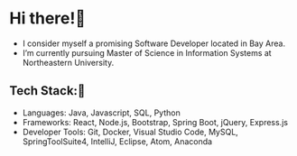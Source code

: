 # Hi there!🙋
* I consider myself a promising Software Developer located in Bay Area.
* I’m currently pursuing Master of Science in Information Systems at Northeastern University.

## Tech Stack:🧐
* Languages: Java, Javascript, SQL, Python
* Frameworks: React, Node.js, Bootstrap, Spring Boot, jQuery, Express.js
* Developer Tools: Git, Docker, Visual Studio Code, MySQL, SpringToolSuite4, IntelliJ, Eclipse, Atom, Anaconda
